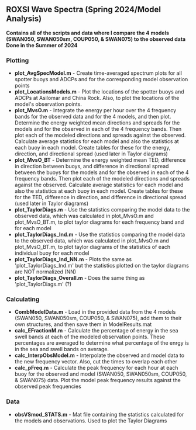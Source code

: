 ## ROXSI Wave Spectra (Spring 2024/Model Analysis)
**Contains all of the scripts and data where I compare the 4 models (SWAN050, SWAN050sm, COUP050, & SWAN075) to the observed data**
**Done in the Summer of 2024**

### Plotting
* **plot_AvgSpecModel.m** - Create time-averaged spectrum plots for all spotter buoys and ADCPs and for the corresponding model observation points
* **plot_LocationsModels.m** - Plot the locations of the spotter buoys and ADCPs at Asilomar and China Rock. Also, to plot the locations of the model's observation points.
* **plot_MvsO.m** - Integrate the energy per hour over the 4 frequency bands for the observed data and for the 4 models, and then plot. Determine the energy weighted mean directions and spreads for the models and for the observed in each of the 4 frequency bands. Then plot each of the modeled directions and spreads against the observed. Calculate average statistics for each model and also the statistics at each buoy in each model. Create tables for these for the energy, direction, and directional spread (used later in Taylor diagrams)
* **plot_MvsO_BT** - Determine the energy weighted mean TED, difference in direction between buoys, and difference in directional spread between the buoys for the models and for the observed in each of the 4 frequency bands. Then plot each of the modeled directions and spreads against the observed. Calculate average statistics for each model and also the statistics at each buoy in each model. Create tables for these for the TED, difference in direction, and difference in directional spread (used later in Taylor diagrams)
* **plot_TaylorDiags.m** - Use the statistics comparing the model data to the observed data, which was calculated in plot_MvsO.m and plot_MvsO_BT.m, to plot taylor diagrams for each frequency band and for each model
* **plot_TaylorDiags_Ind.m** - Use the statistics comparing the model data to the observed data, which was calculated in plot_MvsO.m and plot_MvsO_BT.m, to plot taylor diagrams of the statistics of each individual buoy for each model
* **plot_TaylorDiags_Ind_NN.m** - Plots the same as 'plot_TaylorDiags_Ind.m' but the statistics plotted on the taylor diagrams are NOT normalized (NN)
* **plot_TaylorDiags_Overall.m** - Does the same thing as 'plot_TaylorDiags.m' (?)

### Calculating
* **CombModelData.m** - Load in the provided data from the 4 models (SWAN050, SWAN050sm, COUP050, & SWAN075), add them to their own structures, and then save them in ModelResults.mat
* **calc_EFractionM.m** - Calculate the percentage of energy in the sea swell bands at each of the modeled observation points. These percentages are averaged to determine what percentage of the enrgy is in the sea and swell bands on average.
* **calc_InterpObsModel.m** - Interpolate the observed and model data to the new frequency vector. Also, cut the times to overlap each other
* **calc_pFreq.m** - Calculate the peak frequency for each hour at each buoy for the observed and model (SWAN050, SWAN050sm, COUP050, & SWAN075) data. Plot the model peak frequency results against the observed peak frequencies

### Data
* **obsVSmod_STATS.m** - Mat file containing the statistics calculated for the models and observations. Used to plot the Taylor Diagrams
